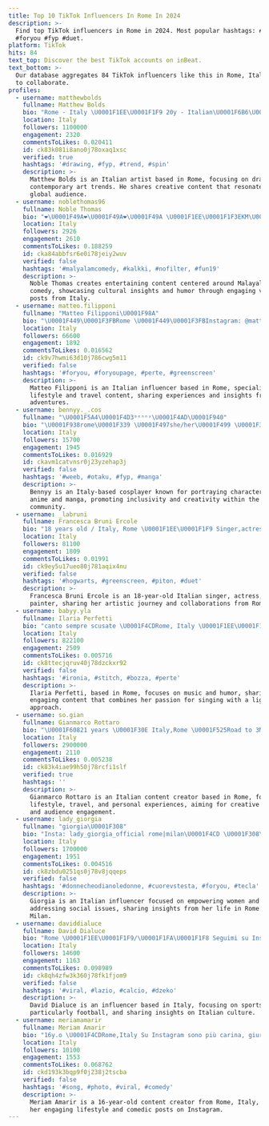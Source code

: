 ```yaml
---
title: Top 10 TikTok Influencers In Rome In 2024
description: >-
  Find top TikTok influencers in Rome in 2024. Most popular hashtags: #perte
  #foryou #fyp #duet.
platform: TikTok
hits: 84
text_top: Discover the best TikTok accounts on inBeat.
text_bottom: >-
  Our database aggregates 84 TikTok influencers like this in Rome, Italy for you
  to collaborate.
profiles:
  - username: matthewbolds
    fullname: Matthew Bolds
    bio: "Rome - Italy \U0001F1EE\U0001F1F9 20y - Italian\U0001F6B6\U0001F3FB‍♂️ \U0001F4E9matthewbolds.business@gmail.com\U0001F4E9"
    location: Italy
    followers: 1100000
    engagement: 2320
    commentsToLikes: 0.020411
    id: ck83k081i8ano0j78oxaq1xsc
    verified: true
    hashtags: '#drawing, #fyp, #trend, #spin'
    description: >-
      Matthew Bolds is an Italian artist based in Rome, focusing on drawing and
      contemporary art trends. He shares creative content that resonates with a
      global audience.
  - username: noblethomas96
    fullname: Noble Thomas
    bio: "❤\U0001F49A❤\U0001F49A❤\U0001F49A \U0001F1EE\U0001F1F3EKM\U0001F1EE\U0001F1F9ROME"
    location: Italy
    followers: 2926
    engagement: 2610
    commentsToLikes: 0.188259
    id: cka84abbfsr6e0i78jeiy2wuv
    verified: false
    hashtags: '#malyalamcomedy, #kalkki, #nofilter, #fun19'
    description: >-
      Noble Thomas creates entertaining content centered around Malayalam
      comedy, showcasing cultural insights and humor through engaging videos and
      posts from Italy.
  - username: matteo.filipponi
    fullname: "Matteo Filipponi\U0001F98A"
    bio: "\U0001F449\U0001F3FBRome \U0001F449\U0001F3FBInstagram: @matteofilipponii"
    location: Italy
    followers: 66600
    engagement: 1892
    commentsToLikes: 0.016562
    id: ck9v7hwmi63d10j786cwg5m11
    verified: false
    hashtags: '#foryou, #foryoupage, #perte, #greenscreen'
    description: >-
      Matteo Filipponi is an Italian influencer based in Rome, specializing in
      lifestyle and travel content, sharing experiences and insights from his
      adventures.
  - username: bennyy._.cos
    fullname: "\U0001F5A4\U0001F4D3ᵇᵉⁿⁿʸ\U0001F4AD\U0001F940"
    bio: "\U0001F938rome\U0001F339 \U0001F497she/her\U0001F499 \U0001F3ADcosplayer\U0001F4AD ✊\U0001F3FBif you're racist go away✊\U0001F3FF"
    location: Italy
    followers: 15700
    engagement: 1945
    commentsToLikes: 0.016929
    id: ckavm1catvnsr0j23yzehap3j
    verified: false
    hashtags: '#weeb, #otaku, #fyp, #manga'
    description: >-
      Bennyy is an Italy-based cosplayer known for portraying characters from
      anime and manga, promoting inclusivity and creativity within the cosplay
      community.
  - username: _labruni
    fullname: Francesca Bruni Ercole
    bio: "18 years old / Italy, Rome \U0001F1EE\U0001F1F9 Singer,actress,painter collab. in DM"
    location: Italy
    followers: 81100
    engagement: 1809
    commentsToLikes: 0.01991
    id: ck9ey5u17ueo80j781aqix4nu
    verified: false
    hashtags: '#hogwarts, #greenscreen, #piton, #duet'
    description: >-
      Francesca Bruni Ercole is an 18-year-old Italian singer, actress, and
      painter, sharing her artistic journey and collaborations from Rome.
  - username: babyy.yla
    fullname: Ilaria Perfetti
    bio: "canto sempre scusate \U0001F4CDRome, Italy \U0001F1EE\U0001F1F9 instagram: baby.yla"
    location: Italy
    followers: 822100
    engagement: 2509
    commentsToLikes: 0.005716
    id: ck8ttecjqruv40j78dzckxr92
    verified: false
    hashtags: '#ironia, #stitch, #bozza, #perte'
    description: >-
      Ilaria Perfetti, based in Rome, focuses on music and humor, sharing
      engaging content that combines her passion for singing with a lighthearted
      approach.
  - username: so.gian
    fullname: Gianmarco Rottaro
    bio: "\U0001F60821 years \U0001F30E Italy,Rome \U0001F525Road to 3M\U0001F525"
    location: Italy
    followers: 2900000
    engagement: 2110
    commentsToLikes: 0.005238
    id: ck83k4iae99h50j78rcfi1slf
    verified: true
    hashtags: ''
    description: >-
      Gianmarco Rottaro is an Italian content creator based in Rome, focusing on
      lifestyle, travel, and personal experiences, aiming for creative growth
      and audience engagement.
  - username: lady_giorgia
    fullname: "giorgia\U0001F308"
    bio: "Insta: lady_giorgia_official rome|milan\U0001F4CD \U0001F308\U0001F308\U0001F308\U0001F308"
    location: Italy
    followers: 1700000
    engagement: 1951
    commentsToLikes: 0.004516
    id: ck8zbdu0251qs0j78v8jqqeps
    verified: false
    hashtags: '#donnecheodianoledonne, #cuorevstesta, #foryou, #tecla'
    description: >-
      Giorgia is an Italian influencer focused on empowering women and
      addressing social issues, sharing insights from her life in Rome and
      Milan.
  - username: daviddialuce
    fullname: David Dialuce
    bio: "Rome \U0001F1EE\U0001F1F9/\U0001F1FA\U0001F1F8 Seguimi su Instagram❤️"
    location: Italy
    followers: 14600
    engagement: 1163
    commentsToLikes: 0.098989
    id: ck8qh4zfw3k360j78fk1fjom9
    verified: false
    hashtags: '#viral, #lazio, #calcio, #dzeko'
    description: >-
      David Dialuce is an influencer based in Italy, focusing on sports,
      particularly football, and sharing insights on Italian culture.
  - username: meriamamarir
    fullname: Meriam Amarir
    bio: "16y.o \U0001F4CDRome,Italy Su Instagram sono più carina, giuro\U0001F9DA\U0001F3FE IG:meriam.amarir 11k?"
    location: Italy
    followers: 10100
    engagement: 1553
    commentsToLikes: 0.068762
    id: ckd193k3bqp9f0j238j2tscba
    verified: false
    hashtags: '#song, #photo, #viral, #comedy'
    description: >-
      Meriam Amarir is a 16-year-old content creator from Rome, Italy, known for
      her engaging lifestyle and comedic posts on Instagram.
---
```



